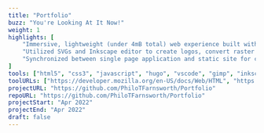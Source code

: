 ```yaml
---
title: "Portfolio"
buzz: "You're Looking At It Now!"
weight: 1
highlights: [
    "Immersive, lightweight (under 4mB total) web experience built with fundamental web development tools",
    "Utilized SVGs and Inkscape editor to create logos, convert raster images for scalable professional assets",
    "Synchronized between single page application and static site for consistent user experience"
]
tools: ["html5", "css3", "javascript", "hugo", "vscode", "gimp", "inkscape"]
toolURLs: ["https://developer.mozilla.org/en-US/docs/Web/HTML", "https://developer.mozilla.org/en-US/docs/Web/CSS", "https://developer.mozilla.org/en-US/docs/Web/JavaScript", "https://gohugo.io", "https://code.visualstudio.com/", "https://www.gimp.org", "https://inkscape.org/"]
projectURL: "https://github.com/PhiloTFarnsworth/Portfolio"
repoURL: "https://github.com/PhiloTFarnsworth/Portfolio"
projectStart: "Apr 2022"
projectEnd: "Apr 2022"
draft: false
---
```

